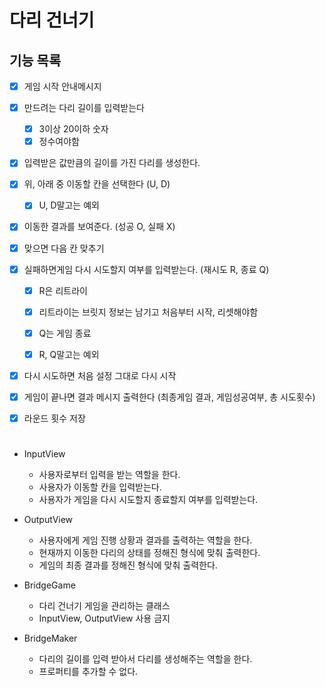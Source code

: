 # 다리 건너기

## 기능 목록

- [x] 게임 시작 안내메시지
- [x] 만드려는 다리 길이를 입력받는다
  - [x] 3이상 20이하 숫자
  - [x] 정수여야함
- [x] 입력받은 값만큼의 길이를 가진 다리를 생성한다.
- [x] 위, 아래 중 이동할 칸을 선택한다 (U, D)
  - [x] U, D말고는 예외
- [x] 이동한 결과를 보여준다. (성공 O, 실패 X)
- [x] 맞으면 다음 칸 맞추기
- [x] 실패하면게임 다시 시도할지 여부를 입력받는다. (재시도 R, 종료 Q)

  - [x] R은 리트라이
  - [x] 리트라이는 브릿지 정보는 남기고 처음부터 시작, 리셋해야함
  - [x] Q는 게임 종료

  - [x] R, Q말고는 예외

- [x] 다시 시도하면 처음 설정 그대로 다시 시작
- [x] 게임이 끝나면 결과 메시지 출력한다 (최종게임 결과, 게임성공여부, 총 시도횟수)
- [x] 라운드 횟수 저장

#

- InputView

  - 사용자로부터 입력을 받는 역할을 한다.
  - 사용자가 이동할 칸을 입력받는다.
  - 사용자가 게임을 다시 시도할지 종료할지 여부를 입력받는다.

- OutputView

  - 사용자에게 게임 진행 상황과 결과를 출력하는 역할을 한다.
  - 현재까지 이동한 다리의 상태를 정해진 형식에 맞춰 출력한다.
  - 게임의 최종 결과를 정해진 형식에 맞춰 출력한다.

- BridgeGame

  - 다리 건너기 게임을 관리하는 클래스
  - InputView, OutputView 사용 금지

- BridgeMaker
  - 다리의 길이를 입력 받아서 다리를 생성해주는 역할을 한다.
  - 프로퍼티를 추가할 수 없다.
